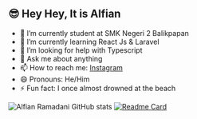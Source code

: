 ## 😎 Hey Hey, It is Alfian

- 🔭 I’m currently student at SMK Negeri 2 Balikpapan
- 🌱 I’m currently learning React Js & Laravel
- 🤔 I’m looking for help with Typescript
- 💬 Ask me about anything
- 📫 How to reach me: <a href="">Instagram</a>
- 😄 Pronouns: He/Him
- ⚡ Fun fact: I once almost drowned at the beach

![Alfian Ramadani GitHub stats](https://github-readme-stats.vercel.app/api?username=AlfianRamadani&show_icons=true&theme=dracula)
[![Readme Card](https://github-readme-stats.vercel.app/api/pin/?username=AlfianRamadani&repo=github-readme-stats)](https://github.com/AlfianRamadani/github-readme-stats)

<!--
**AlfianRamadani/AlfianRamadani** is a ✨ _special_ ✨ repository because its `README.md` (this file) appears on your GitHub profile.

Here are some ideas to get you started:


-->

